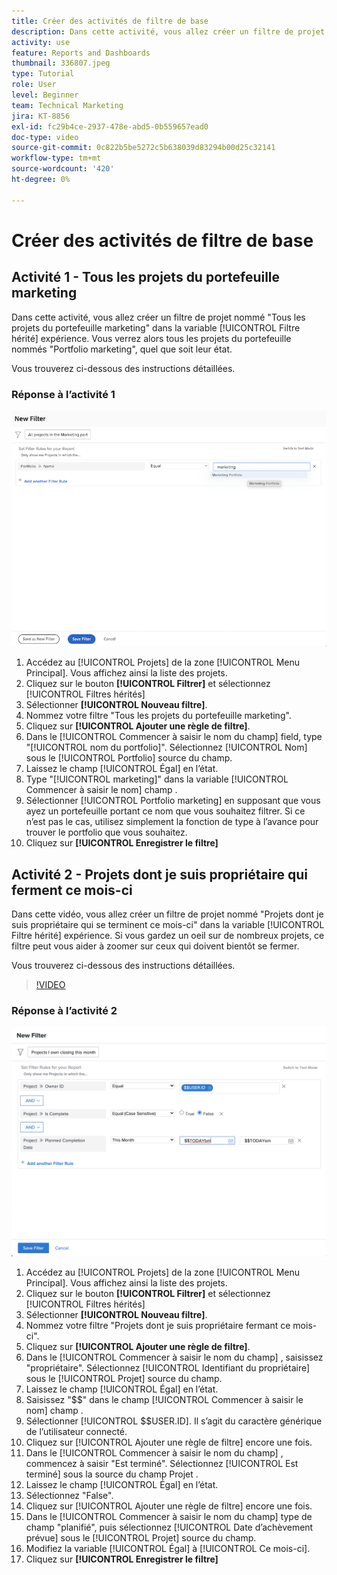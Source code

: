 ```yaml
---
title: Créer des activités de filtre de base
description: Dans cette activité, vous allez créer un filtre de projet nommé "Projets dont je suis propriétaire et qui se terminent ce mois-ci".
activity: use
feature: Reports and Dashboards
thumbnail: 336807.jpeg
type: Tutorial
role: User
level: Beginner
team: Technical Marketing
jira: KT-8856
exl-id: fc29b4ce-2937-478e-abd5-0b559657ead0
doc-type: video
source-git-commit: 0c822b5be5272c5b638039d83294b00d25c32141
workflow-type: tm+mt
source-wordcount: '420'
ht-degree: 0%

---
```


# Créer des activités de filtre de base

## Activité 1 - Tous les projets du portefeuille marketing

Dans cette activité, vous allez créer un filtre de projet nommé &quot;Tous les projets du portefeuille marketing&quot; dans la variable [!UICONTROL Filtre hérité] expérience. Vous verrez alors tous les projets du portefeuille nommés &quot;Portfolio marketing&quot;, quel que soit leur état.

Vous trouverez ci-dessous des instructions détaillées.

### Réponse à l’activité 1

![Image de l’écran pour créer un nouveau filtre](assets/basic-filter-activity-1.png)

1. Accédez au [!UICONTROL Projets] de la zone [!UICONTROL Menu Principal]. Vous affichez ainsi la liste des projets.
1. Cliquez sur le bouton **[!UICONTROL Filtrer]** et sélectionnez [!UICONTROL Filtres hérités]
1. Sélectionner **[!UICONTROL Nouveau filtre]**.
1. Nommez votre filtre &quot;Tous les projets du portefeuille marketing&quot;.
1. Cliquez sur **[!UICONTROL Ajouter une règle de filtre]**.
1. Dans le [!UICONTROL Commencer à saisir le nom du champ] field, type &quot;[!UICONTROL nom du portfolio]&quot;. Sélectionnez [!UICONTROL Nom] sous le [!UICONTROL Portfolio] source du champ.
1. Laissez le champ [!UICONTROL Égal] en l’état.
1. Type &quot;[!UICONTROL marketing]&quot; dans la variable [!UICONTROL Commencer à saisir le nom] champ .
1. Sélectionner [!UICONTROL Portfolio marketing] en supposant que vous ayez un portefeuille portant ce nom que vous souhaitez filtrer. Si ce n’est pas le cas, utilisez simplement la fonction de type à l’avance pour trouver le portfolio que vous souhaitez.
1. Cliquez sur **[!UICONTROL Enregistrer le filtre]**

## Activité 2 - Projets dont je suis propriétaire qui ferment ce mois-ci

Dans cette vidéo, vous allez créer un filtre de projet nommé &quot;Projets dont je suis propriétaire qui se terminent ce mois-ci&quot; dans la variable [!UICONTROL Filtre hérité] expérience. Si vous gardez un oeil sur de nombreux projets, ce filtre peut vous aider à zoomer sur ceux qui doivent bientôt se fermer.

Vous trouverez ci-dessous des instructions détaillées.

>[!VIDEO](https://video.tv.adobe.com/v/336807/?quality=12&learn=on)

### Réponse à l’activité 2

![Image de l’écran pour créer un nouveau filtre](assets/basic-filter-activity-updated-6-15-21.png)

1. Accédez au [!UICONTROL Projets] de la zone [!UICONTROL Menu Principal]. Vous affichez ainsi la liste des projets.
1. Cliquez sur le bouton **[!UICONTROL Filtrer]** et sélectionnez [!UICONTROL Filtres hérités]
1. Sélectionner **[!UICONTROL Nouveau filtre]**.
1. Nommez votre filtre &quot;Projets dont je suis propriétaire fermant ce mois-ci&quot;.
1. Cliquez sur **[!UICONTROL Ajouter une règle de filtre]**.
1. Dans le [!UICONTROL Commencer à saisir le nom du champ] , saisissez &quot;propriétaire&quot;. Sélectionnez [!UICONTROL Identifiant du propriétaire] sous le [!UICONTROL Projet] source du champ.
1. Laissez le champ [!UICONTROL Égal] en l’état.
1. Saisissez &quot;$$&quot; dans le champ [!UICONTROL Commencer à saisir le nom] champ .
1. Sélectionner [!UICONTROL $$USER.ID]. Il s’agit du caractère générique de l’utilisateur connecté.
1. Cliquez sur [!UICONTROL Ajouter une règle de filtre] encore une fois.
1. Dans le [!UICONTROL Commencer à saisir le nom du champ] , commencez à saisir &quot;Est terminé&quot;. Sélectionnez [!UICONTROL Est terminé] sous la source du champ Projet .
1. Laissez le champ [!UICONTROL Égal] en l’état.
1. Sélectionnez &quot;False&quot;.
1. Cliquez sur [!UICONTROL Ajouter une règle de filtre] encore une fois.
1. Dans le [!UICONTROL Commencer à saisir le nom du champ] type de champ &quot;planifié&quot;, puis sélectionnez [!UICONTROL Date d’achèvement prévue] sous le [!UICONTROL Projet] source du champ.
1. Modifiez la variable [!UICONTROL Égal] à [!UICONTROL Ce mois-ci].
1. Cliquez sur **[!UICONTROL Enregistrer le filtre]**
